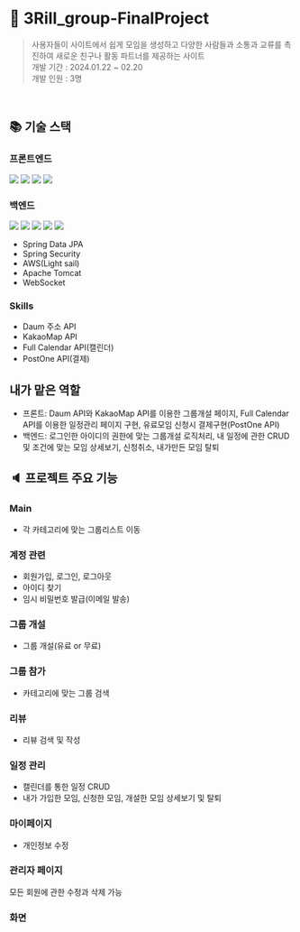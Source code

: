 # 📜 3Rill_group-FinalProject
> 사용자들이 사이트에서 쉽게 모임을 생성하고 다양한 사람들과 소통과 교류를 촉진하여 새로운 친구나 활동 파트너를 제공하는 사이트<br>개발 기간 : 2024.01.22 ~ 02.20
> <br>개발 인원 : 3명
<br>

## :books: 기술 스택
### 프론트엔드
  <img src="https://img.shields.io/badge/html5-E34F26?style=for-the-badge&logo=html5&logoColor=white">  <img src="https://img.shields.io/badge/css3-1572B6?style=for-the-badge&logo=css3&logoColor=white">
  <img src="https://img.shields.io/badge/javascript-F7DF1E?style=for-the-badge&logo=javascript&logoColor=white"> <img src="https://img.shields.io/badge/react-61DAFB?style=for-the-badge&logo=react&logoColor=black">

### 백엔드  
<img src="https://img.shields.io/badge/java-007396?style=for-the-badge&logo=java&logoColor=white"> <img src="https://img.shields.io/badge/Spring_Boot-6DB33F?style=for-the-badge&logo=spring-boot&logoColor=white"> <img src="https://img.shields.io/badge/oracle-F80000?style=for-the-badge&logo=oracle&logoColor=white">
<img src="https://img.shields.io/badge/node.js-339933?style=for-the-badge&logo=Node.js&logoColor=white"> <img src="https://img.shields.io/badge/Docker-2496ED?style=for-the-badge&logo=docker&logoColor=white">
- Spring Data JPA
- Spring Security
- AWS(Light sail)
- Apache Tomcat
- WebSocket

### Skills
- Daum 주소 API
- KakaoMap API
- Full Calendar API(캘린더)
- PostOne API(결제)

## 내가 맡은 역할
- 프론트: Daum API와 KakaoMap API를 이용한 그룹개설 페이지, Full Calendar API를 이용한 일정관리 페이지 구현, 유료모임 신청시 결제구현(PostOne API)
- 백엔드: 로그인한 아이디의 권한에 맞는 그룹개설 로직처리, 내 일정에 관한 CRUD 및 조건에 맞는 모임 상세보기, 신청취소, 내가만든 모임 탈퇴




## :speaker: 프로젝트 주요 기능 

### Main
- 각 카테고리에 맞는 그룹리스트 이동

### 계정 관련
- 회원가입, 로그인, 로그아웃
- 아이디 찾기
- 임시 비밀번호 발급(이메일 발송)
### 그룹 개설
- 그룹 개설(유료 or 무료)

### 그룹 참가
- 카테고리에 맞는 그룹 검색

### 리뷰 
- 리뷰 검색 및 작성

### 일정 관리 
- 캘린더를 통한 일정 CRUD
- 내가 가입한 모임, 신청한 모임, 개설한 모임 상세보기 및 탈퇴
### 마이페이지
- 개인정보 수정

### 관리자 페이지
모든 회원에 관한 수정과 삭제 가능
### 화면



